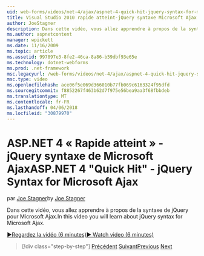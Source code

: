 ```yaml
---
uid: web-forms/videos/net-4/ajax/aspnet-4-quick-hit-jquery-syntax-for-microsoft-ajax
title: Visual Studio 2010 rapide atteint-jQuery syntaxe Microsoft Ajax | Documents Microsoft
author: JoeStagner
description: Dans cette vidéo, vous allez apprendre à propos de la syntaxe de jQuery pour Microsoft Ajax.
ms.author: aspnetcontent
manager: wpickett
ms.date: 11/16/2009
ms.topic: article
ms.assetid: 997897e3-8fe2-46ca-8a86-b59dbf93e65e
ms.technology: dotnet-webforms
ms.prod: .net-framework
msc.legacyurl: /web-forms/videos/net-4/ajax/aspnet-4-quick-hit-jquery-syntax-for-microsoft-ajax
msc.type: video
ms.openlocfilehash: ace06f5e069d366010b77fb069c6163324f95dfd
ms.sourcegitcommit: f8852267f463b62d7f975e56bea9aa3f68fbbdeb
ms.translationtype: MT
ms.contentlocale: fr-FR
ms.lasthandoff: 04/06/2018
ms.locfileid: "30879970"
---
```

<a name="aspnet-4-quick-hit---jquery-syntax-for-microsoft-ajax"></a><span data-ttu-id="e4ef7-103">ASP.NET 4 « Rapide atteint » - jQuery syntaxe de Microsoft Ajax</span><span class="sxs-lookup"><span data-stu-id="e4ef7-103">ASP.NET 4 "Quick Hit" - jQuery Syntax for Microsoft Ajax</span></span>
====================
<span data-ttu-id="e4ef7-104">par [Joe Stagner](https://github.com/JoeStagner)</span><span class="sxs-lookup"><span data-stu-id="e4ef7-104">by [Joe Stagner](https://github.com/JoeStagner)</span></span>

<span data-ttu-id="e4ef7-105">Dans cette vidéo, vous allez apprendre à propos de la syntaxe de jQuery pour Microsoft Ajax.</span><span class="sxs-lookup"><span data-stu-id="e4ef7-105">In this video you will learn about jQuery syntax for Microsoft Ajax.</span></span> 

[<span data-ttu-id="e4ef7-106">&#9654;Regardez la vidéo (6 minutes)</span><span class="sxs-lookup"><span data-stu-id="e4ef7-106">&#9654; Watch video (6 minutes)</span></span>](https://channel9.msdn.com/Blogs/ASP-NET-Site-Videos/aspnet-4-quick-hit-jquery-syntax-for-microsoft-ajax)

> [!div class="step-by-step"]
> <span data-ttu-id="e4ef7-107">[Précédent](aspnet-4-quick-hit-the-scriptloader.md)
> [Suivant](aspnet-4-quick-hit-ajax-data-templates.md)</span><span class="sxs-lookup"><span data-stu-id="e4ef7-107">[Previous](aspnet-4-quick-hit-the-scriptloader.md)
[Next](aspnet-4-quick-hit-ajax-data-templates.md)</span></span>
